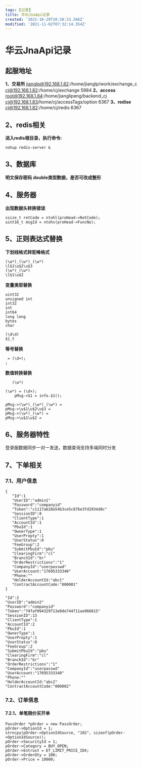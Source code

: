 ```yaml
---
tags: [记录]
title: 华云JnaApi记录
created: '2021-10-29T10:28:33.266Z'
modified: '2021-11-02T07:32:14.354Z'
---
```


# 华云JnaApi记录
## 起服地址
**1、交易所**
jianglp@192.168.1.82:/home/jianglp/work/exchange_c
cj@192.168.1.82:/home/cj/exchange 5984
**2、access**
root@192.168.1.84:/home/jianglipeng/backend_cj
cj@192.168.1.83/home/cj/accessTags/option 6367
**3、redise**
cj@192.168.1.82:/home/cj/redis 6367

## 2、redis相关
**进入redis根目录，执行命令:**
```
nohup redis-server &
```

## 3、数据库
**明文保存密码**
**double类型数据，是否可改成整形**

## 4、服务器
**出现数据头转换错误**
```
ssize_t retCode = ntohl(proHead->RetCode);
uint16_t msgId = ntohs(proHead->FuncNo); 
```

## 5、正则表达式替换
**下划线格式转驼峰格式**
```
(\w*)_(\w*)_(\w*)
\l$1\u$2\u$3
(\w*)_(\w*)
\l$1\u$2
```
**变量类型替换**
```
uint32
unsigned int
int32
int
int64
long long
bytes
char
```
```
(\d\d) 
$1_t 
```
**等号替换**
```
 = (\d+);
;
```
**数值转换替换**

 ```
    (\w*) 

```   
```
(\w*) = (\d+);
    pMsg->$1 = info.$1();
```
```
pMsg->(\w*)_(\w*)_(\w*) =
pMsg->\u$1\u$2\u$3 =
pMsg->(\w*)_(\w*) =
pMsg->\u$1\u$2 =
```

## 6、服务器特性
登录服数据同步一对一发送，数据查询支持多端同时分发

## 7、下单相关
### 7.1、用户信息
 ```
{
    "Id":1
    "UserID":"admin1"
    "Password":"companyid"
    "Token":"c1117a628a54b3ce5c876e3fd2934d8c"
    "SessionID":8
    "ClientType":1
    "AccountId":1
    "PbuId":1
    "OwnerType":1
    "UserPropty":1
    "UserStatus":0
    "FeeGroup":2
    "SubmitPbuId":"pbu"
    "ClearingFirm":"cl"
    "BranchId":"br"
    "OrderRestrictions":"1"
    "CompanyId":"userpasswd"
    "UserAccount:"17695333340"
    "Phone:""
    "HolderAccountId:"abc1"
    "ContractAccountCode:"000001"    
}
``` 
```
"Id":2
"UserID":"admin2"
"Password":"companyid"
"Token":"74faf094329713e0de744711ae966015"
"SessionID":13
"ClientType":1
"AccountId":2
"PbuId":1
"OwnerType":1
"UserPropty":1
"UserStatus":0
"FeeGroup":2
"SubmitPbuId":"pbu"
"ClearingFirm":"cl"
"BranchId":"br"
"OrderRestrictions":"1"
"CompanyId":"userpasswd"
"UserAccount:"17695333340"
"Phone:""
"HolderAccountId:"abc2"
"ContractAccountCode:"000002"
``` 
### 7.2、订单信息
#### 7.2.1、单笔限价买开单
```
PassOrder *pOrder = new PassOrder;
pOrder->OptionId = 1;
strncpy(pOrder->OptionIdSource, "102", sizeof(pOrder->OptionIdSource));
pOrder->SecurityId = 1;                
pOrder->Category = BUY_OPEN;
pOrder->Entrust = ET_LIMIT_PRICE_IDX;
pOrder->OrderQty = 100;
pOrder->Price = 10000;
```
